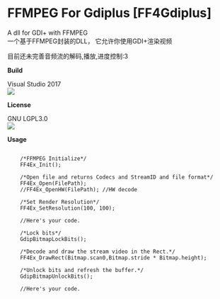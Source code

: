 ﻿# FFMPEG For Gdiplus [FF4Gdiplus]
A dll for GDI+ with FFMPEG<br>
一个基于FFMPEG封装的DLL， 它允许你使用GDI+渲染视频

目前还未完善音频流的解码,播放,进度控制:3

<strong>Build</strong><br>
<div>Visual Studio 2017</div>
<img src="https://img.shields.io/badge/build-passing-green.svg">


<strong>License</strong><br>
<div>GNU LGPL3.0</div><img src="https://img.shields.io/badge/license-GNU%20LGPL3.0-ff69b4.svg">

<strong>Usage</strong>
<pre>
<code>
    /*FFMPEG Initialize*/
    FF4Ex_Init();

    /*Open file and returns Codecs and StreamID and file format*/
    FF4Ex_Open(FilePath);
	//FF4Ex_OpenHW(FilePath); //HW decode
	
	/*Set Render Resolution*/
	FF4Ex_SetResolution(100, 100);
	
    //Here's your code.

    /*Lock bits*/
    GdipBitmapLockBits();

    /*Decode and draw the stream video in the Rect.*/
    FF4Ex_DrawRect(Bitmap.scan0,Bitmap.stride * Bitmap.height);

    /*Unlock bits and refresh the buffer.*/
    GdipBitmapUnlockBits();

    //Here's your code.

</code>
</pre>

